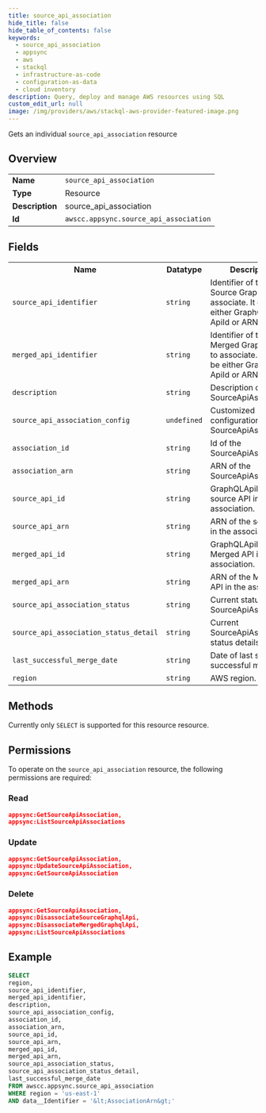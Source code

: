 ```yaml
---
title: source_api_association
hide_title: false
hide_table_of_contents: false
keywords:
  - source_api_association
  - appsync
  - aws
  - stackql
  - infrastructure-as-code
  - configuration-as-data
  - cloud inventory
description: Query, deploy and manage AWS resources using SQL
custom_edit_url: null
image: /img/providers/aws/stackql-aws-provider-featured-image.png
---
```

Gets an individual <code>source_api_association</code> resource

## Overview
<table><tbody>
<tr><td><b>Name</b></td><td><code>source_api_association</code></td></tr>
<tr><td><b>Type</b></td><td>Resource</td></tr>
<tr><td><b>Description</b></td><td>source_api_association</td></tr>
<tr><td><b>Id</b></td><td><code>awscc.appsync.source_api_association</code></td></tr>
</tbody></table>

## Fields
<table><tbody>
<tr><th>Name</th><th>Datatype</th><th>Description</th></tr>
<tr><td><code>source_api_identifier</code></td><td><code>string</code></td><td>Identifier of the Source GraphQLApi to associate. It could be either GraphQLApi ApiId or ARN</td></tr>
<tr><td><code>merged_api_identifier</code></td><td><code>string</code></td><td>Identifier of the Merged GraphQLApi to associate. It could be either GraphQLApi ApiId or ARN</td></tr>
<tr><td><code>description</code></td><td><code>string</code></td><td>Description of the SourceApiAssociation.</td></tr>
<tr><td><code>source_api_association_config</code></td><td><code>undefined</code></td><td>Customized configuration for SourceApiAssociation.</td></tr>
<tr><td><code>association_id</code></td><td><code>string</code></td><td>Id of the SourceApiAssociation.</td></tr>
<tr><td><code>association_arn</code></td><td><code>string</code></td><td>ARN of the SourceApiAssociation.</td></tr>
<tr><td><code>source_api_id</code></td><td><code>string</code></td><td>GraphQLApiId of the source API in the association.</td></tr>
<tr><td><code>source_api_arn</code></td><td><code>string</code></td><td>ARN of the source API in the association.</td></tr>
<tr><td><code>merged_api_id</code></td><td><code>string</code></td><td>GraphQLApiId of the Merged API in the association.</td></tr>
<tr><td><code>merged_api_arn</code></td><td><code>string</code></td><td>ARN of the Merged API in the association.</td></tr>
<tr><td><code>source_api_association_status</code></td><td><code>string</code></td><td>Current status of SourceApiAssociation.</td></tr>
<tr><td><code>source_api_association_status_detail</code></td><td><code>string</code></td><td>Current SourceApiAssociation status details.</td></tr>
<tr><td><code>last_successful_merge_date</code></td><td><code>string</code></td><td>Date of last schema successful merge.</td></tr>
<tr><td><code>region</code></td><td><code>string</code></td><td>AWS region.</td></tr>

</tbody></table>

## Methods
Currently only <code>SELECT</code> is supported for this resource resource.

## Permissions

To operate on the <code>source_api_association</code> resource, the following permissions are required:

### Read
```json
appsync:GetSourceApiAssociation,
appsync:ListSourceApiAssociations
```

### Update
```json
appsync:GetSourceApiAssociation,
appsync:UpdateSourceApiAssociation,
appsync:GetSourceApiAssociation
```

### Delete
```json
appsync:GetSourceApiAssociation,
appsync:DisassociateSourceGraphqlApi,
appsync:DisassociateMergedGraphqlApi,
appsync:ListSourceApiAssociations
```


## Example
```sql
SELECT
region,
source_api_identifier,
merged_api_identifier,
description,
source_api_association_config,
association_id,
association_arn,
source_api_id,
source_api_arn,
merged_api_id,
merged_api_arn,
source_api_association_status,
source_api_association_status_detail,
last_successful_merge_date
FROM awscc.appsync.source_api_association
WHERE region = 'us-east-1'
AND data__Identifier = '&lt;AssociationArn&gt;'
```
